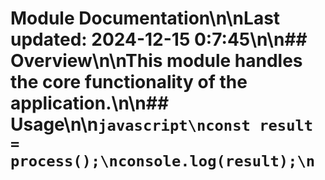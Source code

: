 # Module Documentation\n\nLast updated: 2024-12-15 0:7:45\n\n## Overview\n\nThis module handles the core functionality of the application.\n\n## Usage\n\n```javascript\nconst result = process();\nconsole.log(result);\n```
